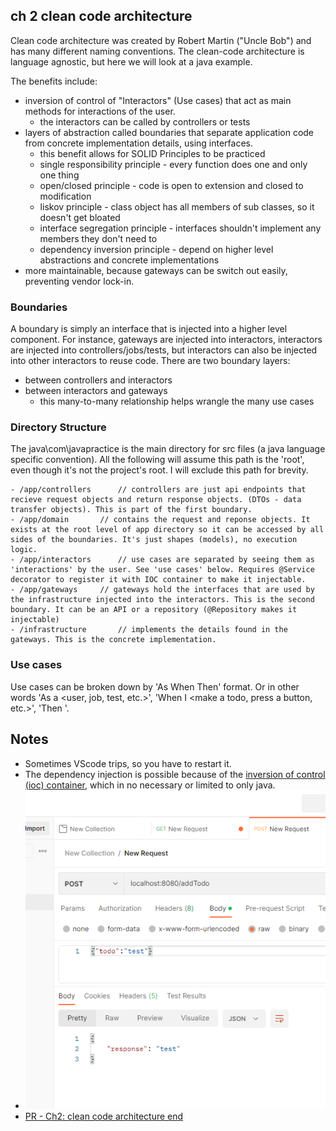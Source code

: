 
## ch 2 clean code architecture
Clean code architecture was created by Robert Martin ("Uncle Bob") and has many different naming conventions. The clean-code architecture is language agnostic, but here we will look at a java example.

The benefits include:
- inversion of control of "Interactors" (Use cases) that act as main methods for interactions of the user. 
  - the interactors can be called by controllers or tests
- layers of abstraction called boundaries that separate application code from concrete implementation details, using interfaces.
  - this benefit allows for SOLID Principles to be practiced
  - single responsibility principle - every function does one and only one thing
  - open/closed principle - code is open to extension and closed to modification
  - liskov principle - class object has all members of sub classes, so it doesn't get bloated
  - interface segregation principle - interfaces shouldn't implement any members they don't need to
  - dependency inversion principle - depend on higher level abstractions and concrete implementations
- more maintainable, because gateways can be switch out easily, preventing vendor lock-in. 

### Boundaries
A boundary is simply an interface that is injected into a higher level component. For instance, gateways are injected into interactors, interactors are injected into controllers/jobs/tests, but interactors can also be injected into other interactors to reuse code. 
There are two boundary layers:
- between controllers and interactors 
- between interactors and gateways
  - this many-to-many relationship helps wrangle the many use cases 

### Directory Structure
The java\com\javapractice is the main directory for src files (a java language specific convention). All the following will assume this path is the 'root', even though it's not the project's root. I will exclude this path for brevity. 

```
- /app/controllers      // controllers are just api endpoints that recieve request objects and return response objects. (DTOs - data transfer objects). This is part of the first boundary.
- /app/domain       // contains the request and reponse objects. It exists at the root level of app directory so it can be accessed by all sides of the boundaries. It's just shapes (models), no execution logic. 
- /app/interactors      // use cases are separated by seeing them as 'interactions' by the user. See 'use cases' below. Requires @Service decorator to register it with IOC container to make it injectable. 
- /app/gateways     // gateways hold the interfaces that are used by the infrastructure injected into the interactors. This is the second boundary. It can be an API or a repository (@Repository makes it injectable)
- /infrastructure       // implements the details found in the gateways. This is the concrete implementation. 

```
### Use cases
Use cases can be broken down by 'As When Then' format. Or in other words 'As a <user, job, test, etc.>', 'When I <make a todo, press a button, etc.>', 'Then <something happens>'. 

## Notes
- Sometimes VScode trips, so you have to restart it.
- The dependency injection is possible because of the [inversion of control (ioc) container](https://docs.spring.io/spring-framework/docs/3.2.x/spring-framework-reference/html/beans.html), which in no necessary or limited to only java. 
- ![response route working](./assets/response-working.png)
- [PR - Ch2: clean code architecture end](https://github.com/sprintup/javapractice/pull/6/files)
